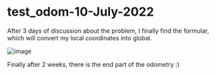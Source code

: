 # test_odom-10-July-2022

After 3 days of discussion about the problem, I finally find the formular, which will convert my local coordinates into global.


![image](https://user-images.githubusercontent.com/105900658/189028712-24a67ad8-de5f-4818-b0d5-431f23061c5f.png)



Finally after 2 weeks, there is the end part of the odometry :)

  
